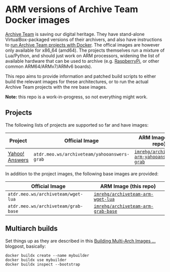 # ARM versions of Archive Team Docker images

[Archive Team](https://wiki.archiveteam.org/) is saving our digital heritage.
They have stand-alone VirtualBox-packaged versions of their archivers, and
also have instructions to [run Archive Team projects with Docker](https://wiki.archiveteam.org/index.php/Running_Archive_Team_Projects_with_Docker).
The offical images are however only available for x86_64 (amd64). The
projects themselves run a mixture of Lua/Python, and should just work
on ARM processors, widening the list of available hardware that can be used
to archive (e.g. [RaspberryPi](https://www.raspberrypi.org/), or other
common ARM64/ARMv7/ARMv6 boards).

This repo aims to provide information and patched build scripts to
either build the relevant images for these architectures, or to run
the actual Archive Team projects with the nre base images.

**Note:** this repo is a work-in-progress, so not everything might work.

## Projects

The following lists of projects are supported so far and have images:

| Project | Official Image | ARM Image (this repo) |
| ------- | -------------- | --------------------- |
| [Yahoo! Answers](https://wiki.archiveteam.org/index.php/Yahoo!_Answers) | `atdr.meo.ws/archiveteam/yahooanswers-grab` | [`imrehg/archiveteam-arm-yahooanswers-grab`](https://hub.docker.com/repository/docker/imrehg/archiveteam-arm-yahooanswers-grab) |

In addition to the project images, the following base images are provided:

| Official Image | ARM Image (this repo) |
| -------------- | --------------------- |
| `atdr.meo.ws/archiveteam/wget-lua` | [`imrehg/archiveteam-arm-wget-lua`](https://hub.docker.com/repository/docker/imrehg/archiveteam-arm-wget-lua) |
| `atdr.meo.ws/archiveteam/grab-base` | [`imrehg/archiveteam-arm-grab-base`](https://hub.docker.com/repository/docker/imrehg/archiveteam-arm-grab-base) |

## Multiarch builds

Set things up as they are described in this [Building Multi-Arch Images ...](https://www.docker.com/blog/multi-arch-images/)
blogpost, basically:

```shell
docker buildx create --name mybuilder
docker buildx use mybuilder
docker buildx inspect --bootstrap
```
